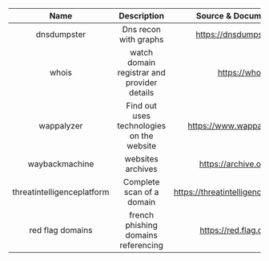|            Name            |                 Description                 |         Source & Documentation         | 
|:--------------------------:|:-------------------------------------------:|:--------------------------------------:|
|        dnsdumpster         |            Dns recon with graphs            |        https://dnsdumpster.com/        |
|           whois            | watch domain registrar and provider details |            https://who.is/             |
|         wappalyzer         |  Find out uses technologies on the website  |      https://www.wappalyzer.com/       |
|       waybackmachine       |              websites archives              |        https://archive.org/web/        |
| threatintelligenceplatform |          Complete scan of a domain          | https://threatintelligenceplatform.com |
|      red flag domains      |     french phishing domains referencing     |        https://red.flag.domains        |





